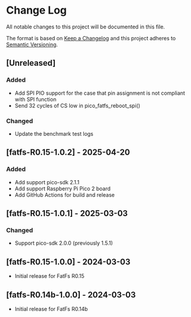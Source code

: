 # Change Log
All notable changes to this project will be documented in this file.

The format is based on [Keep a Changelog](http://keepachangelog.com/)
and this project adheres to [Semantic Versioning](http://semver.org/).

## [Unreleased]
### Added
* Add SPI PIO support for the case that pin assignment is not compliant with SPI function
* Send 32 cycles of CS low in pico_fatfs_reboot_spi()
### Changed
* Update the benchmark test logs

## [fatfs-R0.15-1.0.2] - 2025-04-20
### Added
* Add support pico-sdk 2.1.1
* Add support Raspberry Pi Pico 2 board
* Add GitHub Actions for build and release

## [fatfs-R0.15-1.0.1] - 2025-03-03
### Changed
* Support pico-sdk 2.0.0 (previously 1.5.1)

## [fatfs-R0.15-1.0.0] - 2024-03-03
* Initial release for FatFs R0.15

## [fatfs-R0.14b-1.0.0] - 2024-03-03
* Initial release for FatFs R0.14b